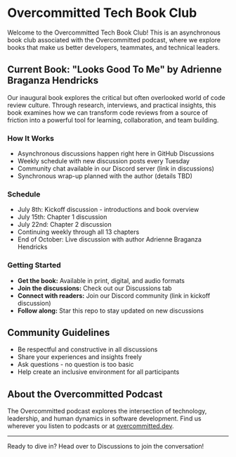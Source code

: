 # Overcommitted Tech Book Club

Welcome to the Overcommitted Tech Book Club! This is an asynchronous book club associated with the Overcommitted podcast, where we explore books that make us better developers, teammates, and technical leaders.

## Current Book: "Looks Good To Me" by Adrienne Braganza Hendricks

Our inaugural book explores the critical but often overlooked world of code review culture. Through research, interviews, and practical insights, this book examines how we can transform code reviews from a source of friction into a powerful tool for learning, collaboration, and team building.

### How It Works
- Asynchronous discussions happen right here in GitHub Discussions
- Weekly schedule with new discussion posts every Tuesday
- Community chat available in our Discord server (link in discussions)
- Synchronous wrap-up planned with the author (details TBD)

### Schedule
- July 8th: Kickoff discussion - introductions and book overview
- July 15th: Chapter 1 discussion
- July 22nd: Chapter 2 discussion
- Continuing weekly through all 13 chapters
- End of October: Live discussion with author Adrienne Braganza Hendricks

### Getting Started

- **Get the book:** Available in print, digital, and audio formats
- **Join the discussions:** Check out our Discussions tab
- **Connect with readers:** Join our Discord community (link in kickoff discussion)
- **Follow along:** Star this repo to stay updated on new discussions

## Community Guidelines

- Be respectful and constructive in all discussions
- Share your experiences and insights freely
- Ask questions - no question is too basic
- Help create an inclusive environment for all participants


## About the Overcommitted Podcast
The Overcommitted podcast explores the intersection of technology, leadership, and human dynamics in software development. Find us wherever you listen to podcasts or at [overcommitted.dev](overcommitted.dev).

---

Ready to dive in? Head over to Discussions to join the conversation!
